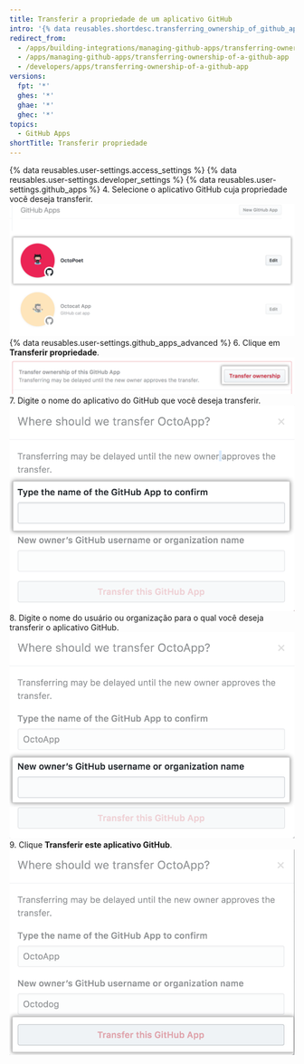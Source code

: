 ```yaml
---
title: Transferir a propriedade de um aplicativo GitHub
intro: '{% data reusables.shortdesc.transferring_ownership_of_github_apps %}'
redirect_from:
  - /apps/building-integrations/managing-github-apps/transferring-ownership-of-a-github-app
  - /apps/managing-github-apps/transferring-ownership-of-a-github-app
  - /developers/apps/transferring-ownership-of-a-github-app
versions:
  fpt: '*'
  ghes: '*'
  ghae: '*'
  ghec: '*'
topics:
  - GitHub Apps
shortTitle: Transferir propriedade
---
```


{% data reusables.user-settings.access_settings %}
{% data reusables.user-settings.developer_settings %}
{% data reusables.user-settings.github_apps %}
4. Selecione o aplicativo GitHub cuja propriedade você deseja transferir. ![Seleção de aplicativo](/assets/images/github-apps/github_apps_select-app.png)
{% data reusables.user-settings.github_apps_advanced %}
6. Clique em **Transferir propriedade**. ![Botão para transferir a propriedade](/assets/images/github-apps/github_apps_transfer_ownership.png)
7. Digite o nome do aplicativo do GitHub que você deseja transferir. ![Campo para inserir o nome do aplicativo a ser transferido](/assets/images/github-apps/github_apps_transfer_app_name.png)
8. Digite o nome do usuário ou organização para o qual você deseja transferir o aplicativo GitHub. ![Campo para inserir o usuário ou organização para o qual transferir](/assets/images/github-apps/github_apps_transfer_new_owner.png)
9. Clique **Transferir este aplicativo GitHub**. ![Botão para confirmar a transferência de um aplicativo GitHub](/assets/images/github-apps/github_apps_transfer_integration.png)
